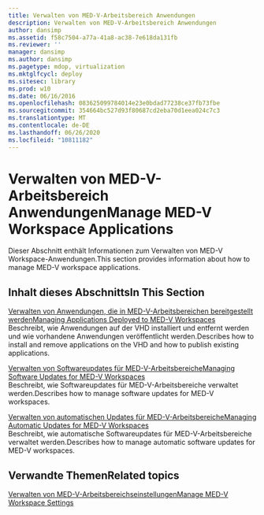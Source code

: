 ```yaml
---
title: Verwalten von MED-V-Arbeitsbereich Anwendungen
description: Verwalten von MED-V-Arbeitsbereich Anwendungen
author: dansimp
ms.assetid: f58c7504-a77a-41a8-ac38-7e618da131fb
ms.reviewer: ''
manager: dansimp
ms.author: dansimp
ms.pagetype: mdop, virtualization
ms.mktglfcycl: deploy
ms.sitesec: library
ms.prod: w10
ms.date: 06/16/2016
ms.openlocfilehash: 083625099784014e23e0bdad77238ce37fb73fbe
ms.sourcegitcommit: 354664bc527d93f80687cd2eba70d1eea024c7c3
ms.translationtype: MT
ms.contentlocale: de-DE
ms.lasthandoff: 06/26/2020
ms.locfileid: "10811182"
---
```

# <span data-ttu-id="8d323-103">Verwalten von MED-V-Arbeitsbereich Anwendungen</span><span class="sxs-lookup"><span data-stu-id="8d323-103">Manage MED-V Workspace Applications</span></span>


<span data-ttu-id="8d323-104">Dieser Abschnitt enthält Informationen zum Verwalten von MED-V Workspace-Anwendungen.</span><span class="sxs-lookup"><span data-stu-id="8d323-104">This section provides information about how to manage MED-V workspace applications.</span></span>

## <span data-ttu-id="8d323-105">Inhalt dieses Abschnitts</span><span class="sxs-lookup"><span data-stu-id="8d323-105">In This Section</span></span>


<a href="" id="managing-applications-deployed-to-med-v-workspaces"></a>[<span data-ttu-id="8d323-106">Verwalten von Anwendungen, die in MED-V-Arbeitsbereichen bereitgestellt werden</span><span class="sxs-lookup"><span data-stu-id="8d323-106">Managing Applications Deployed to MED-V Workspaces</span></span>](managing-applications-deployed-to-med-v-workspaces.md)  
<span data-ttu-id="8d323-107">Beschreibt, wie Anwendungen auf der VHD installiert und entfernt werden und wie vorhandene Anwendungen veröffentlicht werden.</span><span class="sxs-lookup"><span data-stu-id="8d323-107">Describes how to install and remove applications on the VHD and how to publish existing applications.</span></span>

<a href="" id="managing-software-updates-for-med-v-workspaces"></a>[<span data-ttu-id="8d323-108">Verwalten von Softwareupdates für MED-V-Arbeitsbereiche</span><span class="sxs-lookup"><span data-stu-id="8d323-108">Managing Software Updates for MED-V Workspaces</span></span>](managing-software-updates-for-med-v-workspaces.md)  
<span data-ttu-id="8d323-109">Beschreibt, wie Softwareupdates für MED-V-Arbeitsbereiche verwaltet werden.</span><span class="sxs-lookup"><span data-stu-id="8d323-109">Describes how to manage software updates for MED-V workspaces.</span></span>

<a href="" id="managing-automatic-updates-for-med-v-workspaces"></a>[<span data-ttu-id="8d323-110">Verwalten von automatischen Updates für MED-V-Arbeitsbereiche</span><span class="sxs-lookup"><span data-stu-id="8d323-110">Managing Automatic Updates for MED-V Workspaces</span></span>](managing-automatic-updates-for-med-v-workspaces.md)  
<span data-ttu-id="8d323-111">Beschreibt, wie automatische Softwareupdates für MED-V-Arbeitsbereiche verwaltet werden.</span><span class="sxs-lookup"><span data-stu-id="8d323-111">Describes how to manage automatic software updates for MED-V workspaces.</span></span>

## <span data-ttu-id="8d323-112">Verwandte Themen</span><span class="sxs-lookup"><span data-stu-id="8d323-112">Related topics</span></span>


[<span data-ttu-id="8d323-113">Verwalten von MED-V-Arbeitsbereichseinstellungen</span><span class="sxs-lookup"><span data-stu-id="8d323-113">Manage MED-V Workspace Settings</span></span>](manage-med-v-workspace-settings.md)

 

 





